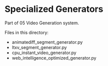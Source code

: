 # Specialized Generators

Part of 05 Video Generation system.

Files in this directory:
- animatediff_segment_generator.py
- ltxv_segment_generator.py
- cpu_instant_video_generator.py
- web_intelligence_optimized_generator.py

